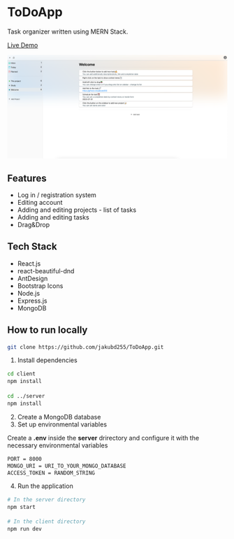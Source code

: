 # ToDoApp

Task organizer written using MERN Stack.

[Live Demo](https://euphonious-stardust-4452c0.netlify.app)

![](client/src/images/preview.png)

## Features
* Log in / registration system
* Editing account
* Adding and editing projects - list of tasks
* Adding and editing tasks
* Drag&Drop

## Tech Stack
* React.js
* react-beautiful-dnd
* AntDesign
* Bootstrap Icons
* Node.js
* Express.js
* MongoDB

## How to run locally

```bash
git clone https://github.com/jakubd255/ToDoApp.git
```

1. Install dependencies

```bash
cd client
npm install

cd ../server
npm install
```

2. Create a MongoDB database
3. Set up environmental variables

Create a **.env** inside the **server** drirectory and configure it with the necessary environmental variables

```
PORT = 8000
MONGO_URI = URI_TO_YOUR_MONGO_DATABASE
ACCESS_TOKEN = RANDOM_STRING
```

4. Run the application

```bash
# In the server directory
npm start

# In the client directory
npm run dev
```